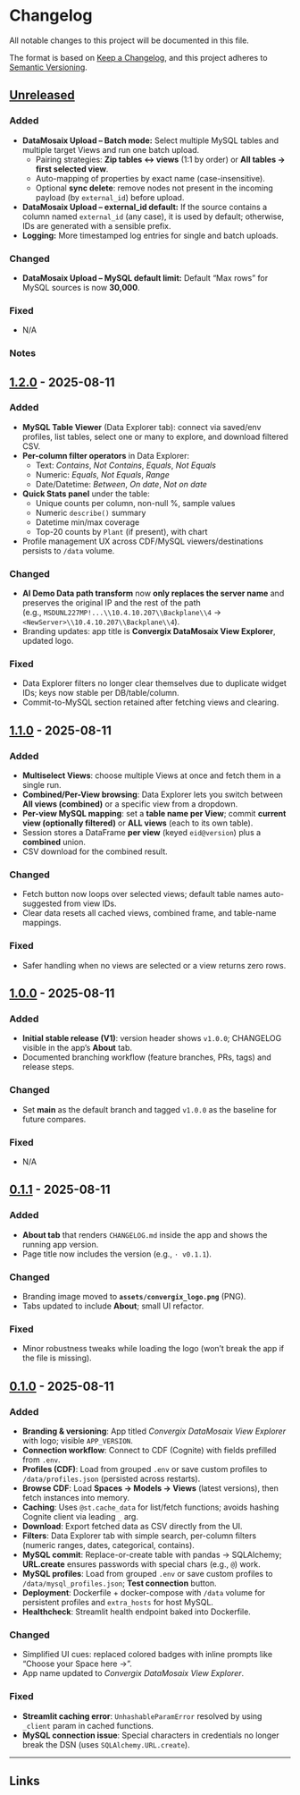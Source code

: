 # Changelog
All notable changes to this project will be documented in this file.

The format is based on [Keep a Changelog](https://keepachangelog.com/en/1.1.0/),
and this project adheres to [Semantic Versioning](https://semver.org/spec/v2.0.0.html).

## [Unreleased]
### Added
- **DataMosaix Upload – Batch mode:** Select multiple MySQL tables and multiple target Views and run one batch upload.
  - Pairing strategies: **Zip tables ↔ views** (1:1 by order) or **All tables → first selected view**.
  - Auto-mapping of properties by exact name (case-insensitive).
  - Optional **sync delete**: remove nodes not present in the incoming payload (by `external_id`) before upload.
- **DataMosaix Upload – external_id default:** If the source contains a column named `external_id` (any case), it is used by default; otherwise, IDs are generated with a sensible prefix.
- **Logging:** More timestamped log entries for single and batch uploads.

### Changed
- **DataMosaix Upload – MySQL default limit:** Default “Max rows” for MySQL sources is now **30,000**.

### Fixed
- N/A

### Notes

## [1.2.0] - 2025-08-11

### Added
- **MySQL Table Viewer** (Data Explorer tab): connect via saved/env profiles, list tables, select one or many to explore, and download filtered CSV.
- **Per-column filter operators** in Data Explorer:
  - Text: *Contains*, *Not Contains*, *Equals*, *Not Equals*
  - Numeric: *Equals*, *Not Equals*, *Range*
  - Date/Datetime: *Between*, *On date*, *Not on date*
- **Quick Stats panel** under the table:
  - Unique counts per column, non-null %, sample values
  - Numeric `describe()` summary
  - Datetime min/max coverage
  - Top-20 counts by `Plant` (if present), with chart
- Profile management UX across CDF/MySQL viewers/destinations persists to `/data` volume.

### Changed
- **AI Demo Data path transform** now **only replaces the server name** and preserves the original IP and the rest of the path  
  (e.g., `MSDUNL227MP!...\\10.4.10.207\\Backplane\\4` → `<NewServer>\\10.4.10.207\\Backplane\\4`).
- Branding updates: app title is **Convergix DataMosaix View Explorer**, updated logo.

### Fixed
- Data Explorer filters no longer clear themselves due to duplicate widget IDs; keys now stable per DB/table/column.
- Commit-to-MySQL section retained after fetching views and clearing.

## [1.1.0] - 2025-08-11
### Added
- **Multiselect Views**: choose multiple Views at once and fetch them in a single run.
- **Combined/Per-View browsing**: Data Explorer lets you switch between **All views (combined)** or a specific view from a dropdown.
- **Per-view MySQL mapping**: set a **table name per View**; commit **current view (optionally filtered)** or **ALL views** (each to its own table).
- Session stores a DataFrame **per view** (keyed `eid@version`) plus a **combined** union.
- CSV download for the combined result.

### Changed
- Fetch button now loops over selected views; default table names auto-suggested from view IDs.
- Clear data resets all cached views, combined frame, and table-name mappings.

### Fixed
- Safer handling when no views are selected or a view returns zero rows.

## [1.0.0] - 2025-08-11
### Added
- **Initial stable release (V1)**: version header shows `v1.0.0`; CHANGELOG visible in the app’s **About** tab.
- Documented branching workflow (feature branches, PRs, tags) and release steps.

### Changed
- Set **main** as the default branch and tagged `v1.0.0` as the baseline for future compares.

### Fixed
- N/A

## [0.1.1] - 2025-08-11
### Added
- **About tab** that renders `CHANGELOG.md` inside the app and shows the running app version.
- Page title now includes the version (e.g., `· v0.1.1`).

### Changed
- Branding image moved to **`assets/convergix_logo.png`** (PNG).
- Tabs updated to include **About**; small UI refactor.

### Fixed
- Minor robustness tweaks while loading the logo (won’t break the app if the file is missing).

## [0.1.0] - 2025-08-11
### Added
- **Branding & versioning**: App titled *Convergix DataMosaix View Explorer* with logo; visible `APP_VERSION`.
- **Connection workflow**: Connect to CDF (Cognite) with fields prefilled from `.env`.
- **Profiles (CDF)**: Load from grouped `.env` or save custom profiles to `/data/profiles.json` (persisted across restarts).
- **Browse CDF**: Load **Spaces → Models → Views** (latest versions), then fetch instances into memory.
- **Caching**: Uses `@st.cache_data` for list/fetch functions; avoids hashing Cognite client via leading `_` arg.
- **Download**: Export fetched data as CSV directly from the UI.
- **Filters**: Data Explorer tab with simple search, per-column filters (numeric ranges, dates, categorical, contains).
- **MySQL commit**: Replace-or-create table with pandas → SQLAlchemy; **URL.create** ensures passwords with special chars (e.g., `@`) work.
- **MySQL profiles**: Load from grouped `.env` or save custom profiles to `/data/mysql_profiles.json`; **Test connection** button.
- **Deployment**: Dockerfile + docker-compose with `/data` volume for persistent profiles and `extra_hosts` for host MySQL.
- **Healthcheck**: Streamlit health endpoint baked into Dockerfile.

### Changed
- Simplified UI cues: replaced colored badges with inline prompts like “Choose your Space here →”.
- App name updated to *Convergix DataMosaix View Explorer*.

### Fixed
- **Streamlit caching error**: `UnhashableParamError` resolved by using `_client` param in cached functions.
- **MySQL connection issue**: Special characters in credentials no longer break the DSN (uses `SQLAlchemy.URL.create`).

---

## Links
[Unreleased]: https://github.com/jaredcomer35/EAMS_Demo/compare/v1.2.0...HEAD
[1.2.0]: https://github.com/jaredcomer35/EAMS_Demo/compare/v1.1.0...v1.2.0
[1.1.0]: https://github.com/jaredcomer35/EAMS_Demo/compare/v1.0.0...v1.1.0   
[1.0.0]: https://github.com/jaredcomer35/EAMS_Demo/compare/v0.1.1...v1.0.0  
[0.1.1]: https://github.com/jaredcomer35/EAMS_Demo/compare/v0.1.0...v0.1.1  
[0.1.0]: https://github.com/jaredcomer35/EAMS_Demo/releases/tag/v0.1.0
